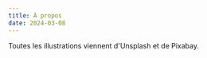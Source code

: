 ```yaml
---
title: À propos
date: 2024-03-08
---
```


Toutes les illustrations viennent d'Unsplash et de Pixabay.
